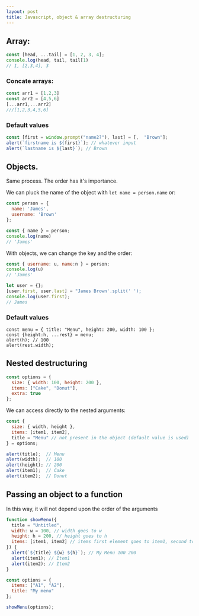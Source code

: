 ```yaml
---
layout: post
title: Javascript, object & array destructuring
---
```




## Array:
```javascript
const [head, ...tail] = [1, 2, 3, 4];
console.log(head, tail, tail[1)
// 1, [2,3,4], 3
```
### Concate arrays:
```javascript
const arr1 = [1,2,3]
const arr2 = [4,5,6]
[...arr1,...arr2]
///[1,2,3,4,5,6]
```

### Default values
```javascript
const [first = window.prompt("name2?"), last] = [,  "Brown"];
alert(`firstname is ${first}`); // whatever input
alert(`lastname is ${last}`); // Brown
```
## Objects.
Same process. The order has it's importance.

We can pluck the name of the object with `let name = person.name`  or:

```javascript
const person = {
  name: 'James',
  username: 'Brown'
};

const { name } = person;
console.log(name)
// 'James'
```
With objects, we can change the key and the order:
```javascript
const { username: u, name:n } = person;
console.log(u)
// 'James'
```

```javascript
let user = {};
[user.first, user.last] = "James Brown'.split(' ');
console.log(user.first);
// James
```

### Default values
```javacsript
const menu = { title: "Menu", height: 200, width: 100 };
const {height:h, ...rest} = menu;
alert(h); // 100
alert(rest.width);

```

## Nested destructuring
```javascript
const options = {
  size: { width: 100, height: 200 },
  items: ["Cake", "Donut"],
  extra: true
};
```
We can access directly to the nested arguments:
```javascript
const {
  size: { width, height },
  items: [item1, item2],
  title = "Menu" // not present in the object (default value is used)
} = options;

alert(title);  // Menu
alert(width);  // 100
alert(height); // 200
alert(item1);  // Cake
alert(item2);  // Donut
```

## Passing an object to a function
In this way, it will not depend upon the order of the arguments
```javascript
function showMenu({
  title = "Untitled",
  width: w = 100, // width goes to w
  height: h = 200, // height goes to h
  items: [item1, item2] // items first element goes to item1, second to item2
}) {
  alert(`${title} ${w} ${h}`); // My Menu 100 200
  alert(item1); // Item1
  alert(item2); // Item2
}

const options = {
  items: ["A1", "A2"],
  title: "My menu"
};

showMenu(options);
```
